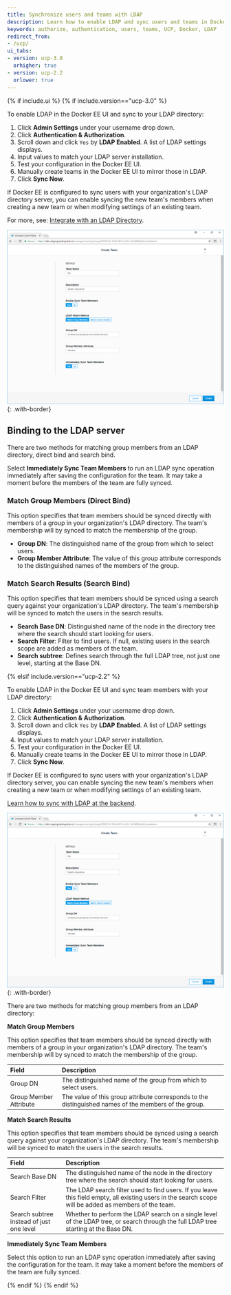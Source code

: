 ```yaml
---
title: Synchronize users and teams with LDAP
description: Learn how to enable LDAP and sync users and teams in Docker Universal Control Plane.
keywords: authorize, authentication, users, teams, UCP, Docker, LDAP
redirect_from:
- /ucp/
ui_tabs:
- version: ucp-3.0
  orhigher: true
- version: ucp-2.2
  orlower: true
---
```


{% if include.ui %}
{% if include.version=="ucp-3.0" %}

To enable LDAP in the Docker EE UI and sync to your LDAP directory:

1. Click **Admin Settings** under your username drop down.
2. Click **Authentication & Authorization**.
3. Scroll down and click `Yes` by **LDAP Enabled**. A list of LDAP settings displays.
4. Input values to match your LDAP server installation.
5. Test your configuration in the Docker EE UI.
6. Manually create teams in the Docker EE UI to mirror those in LDAP.
6. Click **Sync Now**.

If Docker EE is configured to sync users with your organization's LDAP directory
server, you can enable syncing the new team's members when creating a new team
or when modifying settings of an existing team.

For more, see: [Integrate with an LDAP Directory](../../datacenter/ucp/2.2/guides/admin/configure/external-auth/index.md).

![](../images/create-and-manage-teams-5.png){: .with-border}

## Binding to the LDAP server

There are two methods for matching group members from an LDAP directory, direct
bind and search bind.

Select **Immediately Sync Team Members** to run an LDAP sync operation
immediately after saving the configuration for the team. It may take a moment
before the members of the team are fully synced.

### Match Group Members (Direct Bind)

This option specifies that team members should be synced directly with members
of a group in your organization's LDAP directory. The team's membership will by
synced to match the membership of the group.

- **Group DN**: The distinguished name of the group from which to select users.
- **Group Member Attribute**: The value of this group attribute corresponds to
  the distinguished names of the members of the group.


### Match Search Results (Search Bind)

This option specifies that team members should be synced using a search query
against your organization's LDAP directory. The team's membership will be
synced to match the users in the search results.

- **Search Base DN**: Distinguished name of the node in the directory tree where
  the search should start looking for users.
- **Search Filter**: Filter to find users. If null, existing users in the search
  scope are added as members of the team.
- **Search subtree**: Defines search through the full LDAP tree, not just one
  level, starting at the Base DN.

{% elsif include.version=="ucp-2.2" %}

To enable LDAP in the Docker EE UI and sync team members with your LDAP
directory:

1. Click **Admin Settings** under your username drop down.
2. Click **Authentication & Authorization**.
3. Scroll down and click `Yes` by **LDAP Enabled**. A list of LDAP settings displays.
4. Input values to match your LDAP server installation.
5. Test your configuration in the Docker EE UI.
6. Manually create teams in the Docker EE UI to mirror those in LDAP.
6. Click **Sync Now**.

If Docker EE is configured to sync users with your organization's LDAP directory
server, you can enable syncing the new team's members when creating a new team
or when modifying settings of an existing team.

[Learn how to sync with LDAP at the backend](../configure/external-auth/index.md).

![](../images/create-and-manage-teams-5.png){: .with-border}

There are two methods for matching group members from an LDAP directory:

**Match Group Members**

This option specifies that team members should be synced directly with members
of a group in your organization's LDAP directory. The team's membership will by
synced to match the membership of the group.

| Field                  | Description                                                                                           |
|:-----------------------|:------------------------------------------------------------------------------------------------------|
| Group DN               | The distinguished name of the group from which to select users.                        |
| Group Member Attribute | The value of this group attribute corresponds to the distinguished names of the members of the group. |

**Match Search Results**

This option specifies that team members should be synced using a search query
against your organization's LDAP directory. The team's membership will be
synced to match the users in the search results.

| Field                                    | Description                                                                                                                                            |
| :--------------------------------------- | :----------------------------------------------------------------------------------------------------------------------------------------------------- |
| Search Base DN                           | The distinguished name of the node in the directory tree where the search should start looking for users.                                              |
| Search Filter                            | The LDAP search filter used to find users. If you leave this field empty, all existing users in the search scope will be added as members of the team. |
| Search subtree instead of just one level | Whether to perform the LDAP search on a single level of the LDAP tree, or search through the full LDAP tree starting at the Base DN.               |

**Immediately Sync Team Members**

Select this option to run an LDAP sync operation immediately after saving the
configuration for the team. It may take a moment before the members of the team
are fully synced.

{% endif %}
{% endif %}
